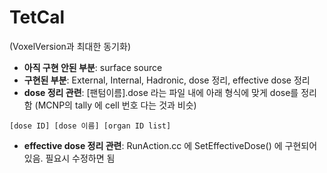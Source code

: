 # TetCal
(VoxelVersion과 최대한 동기화)

* __아직 구현 안된 부분__: surface source
* __구현된 부분__: External, Internal, Hadronic, dose 정리, effective dose 정리
* __dose 정리 관련__: [팬텀이름].dose 라는 파일 내에 아래 형식에 맞게 dose를 정리함 (MCNP의 tally 에 cell 번호 다는 것과 비슷)
```
[dose ID] [dose 이름] [organ ID list]
```
* __effective dose 정리 관련__: RunAction.cc 에 SetEffectiveDose() 에 구현되어 있음. 필요시 수정하면 됨
